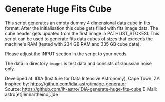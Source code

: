 Generate Huge Fits Cube
=======================
This script generates an empty dummy 4 dimensional data cube in fits format.
After the initialisation this cube gets filled with fits image data. The
cube header gets updated from the first image in PATHLIST_STOKESI.
This script can be used to generate fits data cubes of sizes that exceeds the
machine's RAM (tested with 234 GB RAM and 335 GB cube data).

Please adjust the INPUT section in the script to your needs.

The data in directory `images` is test data and consists of Gaussian noise only.  

Developed at: IDIA (Institure for Data Intensive Astronomy), Cape Town, ZA  
Inspired by: https://github.com/idia-astro/image-generator  
Source: https://github.com/lh-astro/IDIA-generate-huge-fits-cube
E-Mail: astro[et]lennartheino[.]de
